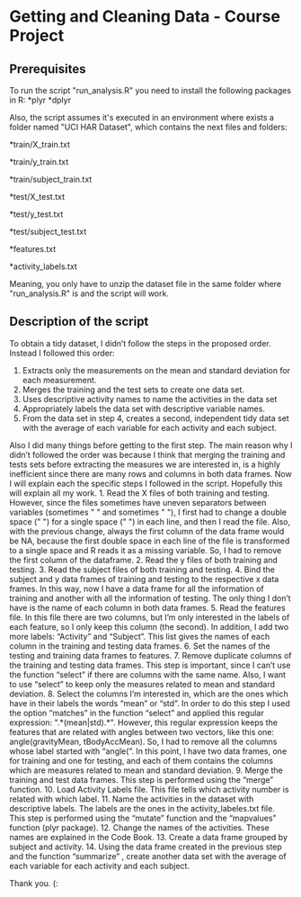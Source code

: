 # Getting and Cleaning Data - Course Project

## Prerequisites
To run the script "run_analysis.R" you need to install the following packages in R:
*plyr
*dplyr

Also, the script assumes it's executed in an environment where exists a folder named "UCI HAR Dataset", which contains the next files and folders:

*train/X_train.txt

*train/y_train.txt

*train/subject_train.txt

*test/X_test.txt

*test/y_test.txt

*test/subject_test.txt

*features.txt

*activity_labels.txt

Meaning, you only have to unzip the dataset file in the same folder where "run_analysis.R" is and the script will work.

## Description of the script

To obtain a tidy dataset, I didn’t follow the steps in the proposed order. Instead I followed this order:
<ol>
<li>	Extracts only the measurements on the mean and standard deviation for each measurement. </li>
<li>Merges the training and the test sets to create one data set.</li>
<li>	Uses descriptive activity names to name the activities in the data set</li>
<li>Appropriately labels the data set with descriptive variable names. </li>
<li>	From the data set in step 4, creates a second, independent tidy data set with the average of each variable for each activity and each subject.</li>
</ol>
Also I did many things before getting to the first step. 
The main reason why I didn’t followed the order was because I think that merging the training and tests sets before extracting the measures we are interested in, is a highly inefficient since there are many rows and columns in both data frames. 
Now I will explain each the specific steps I followed in the script. Hopefully this will explain all my work.
1.	Read the X files of both training and testing.
However, since the files sometimes have uneven separators between variables (sometimes " " and sometimes "  "),  I first had to change a double space ("  ") for a single space (" ") in each line, and then I read the file.
Also, with the previous change, always the first column of the data frame would be NA, because the first double space in each line of the file is transformed to a single space and R reads it as a missing variable. So, I had to remove the first column of the dataframe.
2.	Read the y files of both training and testing.
3.	Read the subject files of both training and testing.
4.	Bind the subject and y data frames of training and testing to the respective x data frames.
In this way, now I have a data frame for all the information of training and another with all the information of testing. The only thing I don’t have is the name of each column in both data frames.
5.	Read the features file.
In this file there are two columns, but I’m only interested in the labels of each feature, so I only keep this column (the second). In addition, I add two more labels: “Activity” and “Subject”.
This list gives the names of each column in the training and testing data frames.
6.	Set the names of the testing and training data frames to features.
7.	Remove duplicate columns of the training and testing data frames.
This step is important, since I can’t use the function “select” if there are columns with the same name. Also, I want to use “select” to keep only the measures related to mean and standard deviation. 
8.	Select the columns I’m interested in, which are the ones which have in their labels the words “mean” or “std”.
In order to do this step I used the option “matches” in the function “select” and applied this regular expression: ".*(mean|std).*". However, this regular expression keeps the features that are related with angles between two vectors, like this one: angle(gravityMean, tBodyAccMean). So, I had to remove all the columns whose label started with “angle(”.
In this point, I have two data frames, one for training and one for testing, and each of them contains the columns which are measures related to mean and standard deviation.
9.	Merge the training and test data frames.
This step is performed using the “merge” function.
10.	Load Activity Labels file.
This file tells which activity number is related with which label.
11.	Name the activities in the dataset with descriptive labels.
The labels are the ones in the activity_labeles.txt file.
This step is performed using the “mutate” function and the “mapvalues” function (plyr package).
12.	Change the names of the activities.
These names are explained in the Code Book.
13.	Create a data frame grouped by subject and activity.
14.	Using the data frame created in the previous step and the function “summarize”  , create another data set with the average of each variable for each activity and each subject.

Thank you.  (:

